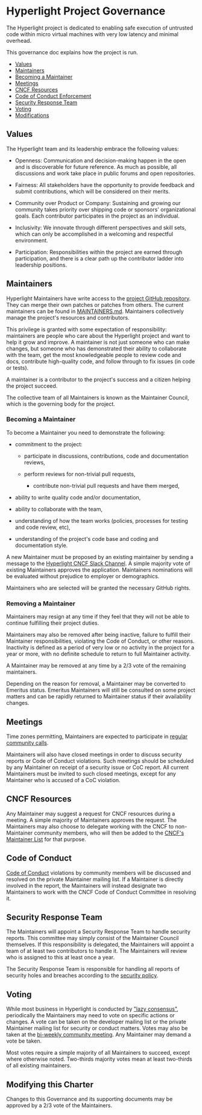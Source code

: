 # Hyperlight Project Governance 

The Hyperlight project is dedicated to enabling safe execution of untrusted code within micro virtual machines with very low latency and minimal overhead. 
 

This governance doc explains how the project is run. 

- [Values](#values)
- [Maintainers](#maintainers)
- [Becoming a Maintainer](#becoming-a-maintainer)
- [Meetings](#meetings)
- [CNCF Resources](#cncf-resources)
- [Code of Conduct Enforcement](#code-of-conduct)
- [Security Response Team](#security-response-team)
- [Voting](#voting)
- [Modifications](#modifying-this-charter)

## Values

The Hyperlight team and its leadership embrace the following values: 

* Openness: Communication and decision-making happen in the open and is discoverable for future reference. As much as possible, all discussions and work take place in public forums and open repositories. 

* Fairness: All stakeholders have the opportunity to provide feedback and submit contributions, which will be considered on their merits. 

* Community over Product or Company: Sustaining and growing our community takes priority over shipping code or sponsors' organizational goals. Each contributor participates in the project as an individual. 

* Inclusivity: We innovate through different perspectives and skill sets, which can only be accomplished in a welcoming and respectful environment. 

* Participation: Responsibilities within the project are earned through participation, and there is a clear path up the contributor ladder into leadership positions. 

## Maintainers 

Hyperlight Maintainers have write access to the [project GitHub repository](https://github.com/hyperlight-dev). They can merge their own patches or patches from others. The current maintainers can be found in [MAINTAINERS.md](https://github.com/hyperlight-dev/hyperlight/blob/main/MAINTAINERS.md). Maintainers collectively manage the project's resources and contributors. 

This privilege is granted with some expectation of responsibility: maintainers are people who care about the Hyperlight project and want to help it grow and improve. A maintainer is not just someone who can make changes, but someone who has demonstrated their ability to collaborate with the team, get the most knowledgeable people to review code and docs, contribute high-quality code, and follow through to fix issues (in code or tests). 

A maintainer is a contributor to the project's success and a citizen helping the project succeed. 

The collective team of all Maintainers is known as the Maintainer Council, which is the governing body for the project. 

### Becoming a Maintainer 

To become a Maintainer you need to demonstrate the following: 

* commitment to the project: 

   * participate in discussions, contributions, code and documentation reviews, 

   * perform reviews for non-trivial pull requests, 

     * contribute non-trivial pull requests and have them merged, 

* ability to write quality code and/or documentation, 

* ability to collaborate with the team, 

* understanding of how the team works (policies, processes for testing and code review, etc), 

* understanding of the project's code base and coding and documentation style. 

A new Maintainer must be proposed by an existing maintainer by sending a message to the [Hyperlight CNCF Slack Channel](https://cloud-native.slack.com/archives/C08GRGTABJT). A simple majority vote of existing Maintainers approves the application. Maintainers nominations will be evaluated without prejudice to employer or demographics. 

Maintainers who are selected will be granted the necessary GitHub rights.

### Removing a Maintainer 

Maintainers may resign at any time if they feel that they will not be able to continue fulfilling their project duties. 

Maintainers may also be removed after being inactive, failure to fulfill their Maintainer responsibilities, violating the Code of Conduct, or other reasons. Inactivity is defined as a period of very low or no activity in the project for a year or more, with no definite schedule to return to full Maintainer activity. 

A Maintainer may be removed at any time by a 2/3 vote of the remaining maintainers. 

Depending on the reason for removal, a Maintainer may be converted to Emeritus status. Emeritus Maintainers will still be consulted on some project matters and can be rapidly returned to Maintainer status if their availability changes. 

## Meetings 

Time zones permitting, Maintainers are expected to participate in [regular community calls](https://github.com/hyperlight-dev/hyperlight/blob/main/README.md#join-our-community-meetings). 

Maintainers will also have closed meetings in order to discuss security reports or Code of Conduct violations. Such meetings should be scheduled by any Maintainer on receipt of a security issue or CoC report. All current Maintainers must be invited to such closed meetings, except for any Maintainer who is accused of a CoC violation. 

## CNCF Resources 

Any Maintainer may suggest a request for CNCF resources during a meeting. A simple majority of Maintainers approves the request. The Maintainers may also choose to delegate working with the CNCF to non-Maintainer community members, who will then be added to the [CNCF's Maintainer List](https://github.com/cncf/foundation/blob/main/project-maintainers.csv) for that purpose. 

## Code of Conduct 

[Code of Conduct](https://github.com/hyperlight-dev/hyperlight/blob/main/CODE_OF_CONDUCT.md) violations by community members will be discussed and resolved on the private Maintainer mailing list. If a Maintainer is directly involved in the report, the Maintainers will instead designate two Maintainers to work with the CNCF Code of Conduct Committee in resolving it. 

## Security Response Team 

The Maintainers will appoint a Security Response Team to handle security reports. This committee may simply consist of the Maintainer Council themselves. If this responsibility is delegated, the Maintainers will appoint a team of at least two contributors to handle it. The Maintainers will review who is assigned to this at least once a year. 

The Security Response Team is responsible for handling all reports of security holes and breaches according to the [security policy](https://github.com/hyperlight-dev/hyperlight/blob/main/SECURITY.md). 

## Voting 

While most business in Hyperlight is conducted by ["lazy consensus"](https://community.apache.org/committers/lazyConsensus.html), periodically the Maintainers may need to vote on specific actions or changes. A vote can be taken on the developer mailing list or the private Maintainer mailing list for security or conduct matters. 
Votes may also be taken at the [bi-weekly community meeting](https://hackmd.io/blCrncfOSEuqSbRVT9KYkg#Agenda). Any Maintainer may demand a vote be taken. 

Most votes require a simple majority of all Maintainers to succeed, except where otherwise noted. Two-thirds majority votes mean at least two-thirds of all existing maintainers. 

## Modifying this Charter 

Changes to this Governance and its supporting documents may be approved by a 2/3 vote of the Maintainers.
